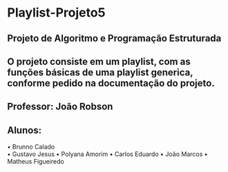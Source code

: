 # Playlist-Projeto5

## Projeto de Algoritmo e Programação Estruturada

## O projeto consiste em um playlist, com as funções básicas de uma playlist generica, conforme pedido na documentação do projeto.

## Professor: João Robson
## Alunos: 
• Brunno Calado  
• Gustavo Jesus
• Polyana Amorim
• Carlos Eduardo
• João Marcos
• Matheus Figueiredo
